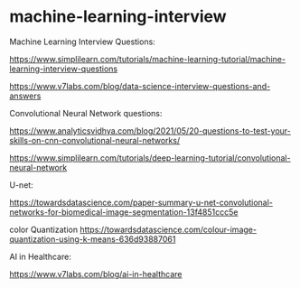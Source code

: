 # machine-learning-interview



Machine Learning Interview Questions:

https://www.simplilearn.com/tutorials/machine-learning-tutorial/machine-learning-interview-questions

https://www.v7labs.com/blog/data-science-interview-questions-and-answers




Convolutional Neural Network questions:

https://www.analyticsvidhya.com/blog/2021/05/20-questions-to-test-your-skills-on-cnn-convolutional-neural-networks/

https://www.simplilearn.com/tutorials/deep-learning-tutorial/convolutional-neural-network



U-net:

https://towardsdatascience.com/paper-summary-u-net-convolutional-networks-for-biomedical-image-segmentation-13f4851ccc5e




color Quantization
https://towardsdatascience.com/colour-image-quantization-using-k-means-636d93887061


AI in Healthcare:

https://www.v7labs.com/blog/ai-in-healthcare







